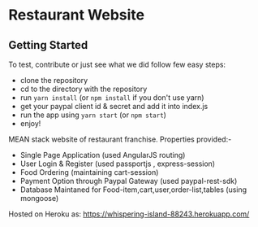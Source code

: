 # Restaurant Website

## Getting Started
To test, contribute or just see what we did follow few easy steps:
- clone the repository
- cd to the directory with the repository
- run `yarn install` (or `npm install` if you don't use yarn)
- get your paypal client id & secret and add it into index.js
- run the app using `yarn start` (or `npm start`)
- enjoy!

MEAN stack website of restaurant franchise. Properties provided:- <br />
- Single Page Application (used AngularJS routing)
- User Login & Register (used passportjs , express-session)
- Food Ordering (maintaining cart-session)
- Payment Option through Paypal Gateway (used paypal-rest-sdk)
- Database Maintaned for Food-item,cart,user,order-list,tables (using mongoose)

Hosted on Heroku as: https://whispering-island-88243.herokuapp.com/
